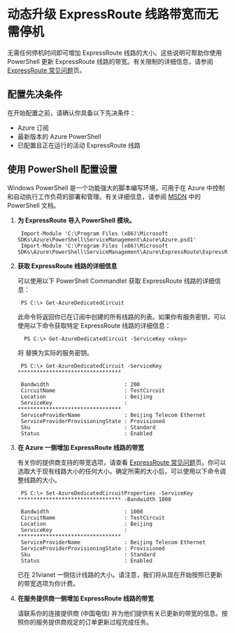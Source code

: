 <properties 
   pageTitle="动态升级 ExpressRoute 带宽 | Windows Azure"
   description="如何动态增加 ExpressRoute 线路的带宽大小而无需停机。"
   services="expressroute"
   documentationCenter="na"
   authors="cherylmc"
   manager="jdial"
   editor="tysonn" />
<tags 
   ms.service="expressroute"
   ms.date="06/03/2015"
   wacn.date="11/02/2015" />

# 动态升级 ExpressRoute 线路带宽而无需停机

无需任何停机时间即可增加 ExpressRoute 线路的大小。这些说明可帮助你使用 PowerShell 更新 ExpressRoute 线路的带宽。有关限制的详细信息，请参阅 [ExpressRoute 常见问题](/documentation/articles/expressroute-faqs)页。

##  配置先决条件

在开始配置之前，请确认你具备以下先决条件：

- Azure 订阅
- 最新版本的 Azure PowerShell
- 已配置且正在运行的活动 ExpressRoute 线路


##  使用 PowerShell 配置设置

Windows PowerShell 是一个功能强大的脚本编写环境，可用于在 Azure 中控制和自动执行工作负荷的部署和管理。有关详细信息，请参阅 [MSDN](https://msdn.microsoft.com/zh-cn/library/windowsazure/jj156055.aspx) 中的 PowerShell 文档。

1. **为 ExpressRoute 导入 PowerShell 模块。**

	    Import-Module 'C:\Program Files (x86)\Microsoft SDKs\Azure\PowerShell\ServiceManagement\Azure\Azure.psd1'
	    Import-Module 'C:\Program Files (x86)\Microsoft SDKs\Azure\PowerShell\ServiceManagement\Azure\ExpressRoute\ExpressRoute.psd1'

2. **获取 ExpressRoute 线路的详细信息**

	可以使用以下 PowerShell Commandlet 获取 ExpressRoute 线路的详细信息：
		

    	PS C:\> Get-AzureDedicatedCircuit
	
	此命令将返回你已在订阅中创建的所有线路的列表。如果你有服务密钥，可以使用以下命令获取特定 ExpressRoute 线路的详细信息：

		 PS C:\> Get-AzureDedicatedCircuit -ServiceKey <skey>

	将 <skey> 替换为实际的服务密钥。
	
		PS C:\> Get-AzureDedicatedCircuit -ServiceKey *********************************

		Bandwidth                        : 200
		CircuitName                      : TestCircuit
		Location                         : Beijing
		ServiceKey                       : *********************************
		ServiceProviderName              : Beijing Telecom Ethernet
		ServiceProviderProvisioningState : Provisioned
		Sku                              : Standard
		Status                           : Enabled


3. **在 Azure 一侧增加 ExpressRoute 线路的带宽**
	
	有关你的提供商支持的带宽选项，请查看 [ExpressRoute 常见问题](/documentation/articles/expressroute-faqs)页。你可以选取大于现有线路大小的任何大小。确定所需的大小后，可以使用以下命令调整线路的大小。

		PS C:\> Set-AzureDedicatedCircuitProperties -ServiceKey ********************************* -Bandwidth 1000
		
		Bandwidth                        : 1000
		CircuitName                      : TestCircuit
		Location                         : Beijing
		ServiceKey                       : *********************************
		ServiceProviderName              : Beijing Telecom Ethernet
		ServiceProviderProvisioningState : Provisioned
		Sku                              : Standard
		Status                           : Enabled

	已在 21vianet 一侧估计线路的大小。请注意，我们将从现在开始按照已更新的带宽选项为你计费。

4. **在服务提供商一侧增加 ExpressRoute 线路的带宽**

	请联系你的连接提供商 (中国电信) 并为他们提供有关已更新的带宽的信息。按照你的服务提供商规定的订单更新过程完成任务。

 

<!---HONumber=69-->